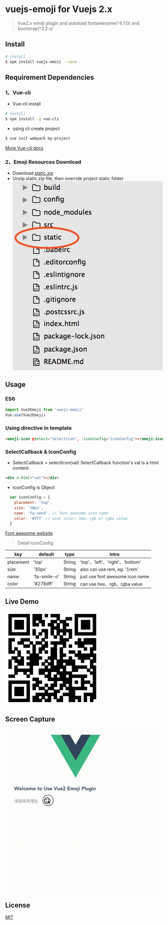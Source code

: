 # vuejs-emoji for Vuejs 2.x
> Vue2.x emoji plugin and autoload fontawesome(^4.7.0) and bootstrap(^3.2.x)


## Install

``` bash
# install
$ npm install vuejs-emoji --save

```

## Requirement Dependencies
### 1、Vue-cli
* Vue-cli install
``` bash
# install
$ npm install -g vue-cli
```
* using cli create project
``` bash
$ vue init webpack my-project
```

[More Vue-cli docs](https://github.com/vuejs/vue-cli)

### 2、Emoji Resources Download

* Download [static.zip](https://github.com/lenvonsam/vuejs-emoji/raw/master/static.zip)
* Unzip static.zip file, then override project static folder
![Alt text](projectstruct.jpg)

## Usage

### ES6

``` javascript
import Vue2Emoji from 'vuejs-emoji'
Vue.use(Vue2Emoji)
```

### Using directive in template

``` html
<emoji-icon @select="selectIcon", :iconConfig="iconConfig"></emoji-icon>
```

### SelectCallback & IconConfig
* SelectCallback = selectIcon(val)
SelectCallback function's val is a html content.

``` html
<div v-html="val"></div>
```

* IconConfig is Object

``` js
  var iconConfig = {
    placement: 'top',
    size: '30px',
    name: 'fa-send', // font awesome icon name
    color: '#fff' // icon color: hex、rgb or rgba value
  }
```

[Font awesome website](http://fontawesome.io/icons/)

> Detail IconConfig

key | default | type | intro
--- | --- | --- |---|
placement| 'top' | String | 'top'、'left'、'right'、'bottom'|
size| '30px' | String | also can use rem, eg: '1rem'|
name| 'fa-smile-o'| String | just use font awesome icon name|
color| '#278dff' | String | can use hex、rgb、rgba value|

## Live Demo
![Alt text](qrcode.png)

## Screen Capture
![Alt text](vue2emojivedio.gif)

## License
[MIT](https://opensource.org/licenses/MIT)
